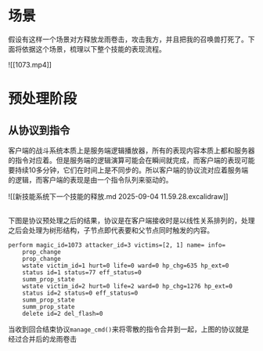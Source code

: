 
# 场景

假设有这样一个场景对方释放龙雨卷击，攻击我方，并且把我的召唤兽打死了。下面将依据这个场景，梳理以下整个技能的表现流程。

![[1073.mp4]]

# 预处理阶段
## 从协议到指令

客户端的战斗系统本质上是服务端逻辑播放器，所有的表现内容本质上都和服务器的指令对应着。但是服务端的逻辑演算可能会在瞬间就完成，而客户端的表现可能要持续10多分钟，它们在时间上是不同步的。所以客户端的协议流对应着服务端的逻辑，而客户端的表现是由一个指令队列来驱动的。

![[新技能系统下一个技能的释放.md 2025-09-04 11.59.28.excalidraw]]

## 

下图是协议预处理之后的结果，协议是在客户端接收时是以线性关系排列的，处理之后会处理为树形结构，子节点即代表要和父节点同时触发的内容。

```text
perform magic_id=1073 attacker_id=3 victims=[2, 1] name= info=
    prop_change
    prop_change
    wstate victim_id=1 hurt=0 life=0 ward=0 hp_chg=635 hp_ext=0
    status id=1 status=77 eff_status=0
    summ_prop_state
    wstate victim_id=2 hurt=0 life=2 ward=0 hp_chg=1276 hp_ext=0
    status id=2 status=0 eff_status=0
    summ_prop_state
    summ_prop_state
    delete id=2 del_flash=0
```

当收到回合结束协议`manage_cmd()`来将零散的指令合并到一起，上图的协议就是经过合并后的龙雨卷击